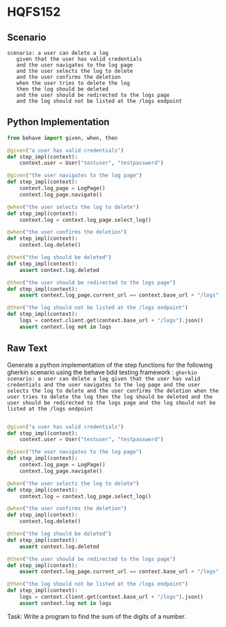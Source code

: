 # HQFS152
## Scenario
```gherkin
scenario: a user can delete a log 
   given that the user has valid credentials 
   and the user navigates to the log page 
   and the user selects the log to delete 
   and the user confirms the deletion 
   when the user tries to delete the log 
   then the log should be deleted 
   and the user should be redirected to the logs page 
   and the log should not be listed at the /logs endpoint
```


## Python Implementation
```python
from behave import given, when, then

@given("a user has valid credentials")
def step_impl(context):
    context.user = User("testuser", "testpassword")

@given("the user navigates to the log page")
def step_impl(context):
    context.log_page = LogPage()
    context.log_page.navigate()

@when("the user selects the log to delete")
def step_impl(context):
    context.log = context.log_page.select_log()

@when("the user confirms the deletion")
def step_impl(context):
    context.log.delete()

@then("the log should be deleted")
def step_impl(context):
    assert context.log.deleted

@then("the user should be redirected to the logs page")
def step_impl(context):
    assert context.log_page.current_url == context.base_url + "/logs"

@then("the log should not be listed at the /logs endpoint")
def step_impl(context):
    logs = context.client.get(context.base_url + "/logs").json()
    assert context.log not in logs
```


## Raw Text
Generate a python implementation of the step functions for the following gherkin scenario using the behave bdd testing framework : ```gherkin scenario: a user can delete a log given that the user has valid credentials and the user navigates to the log page and the user selects the log to delete and the user confirms the deletion when the user tries to delete the log then the log should be deleted and the user should be redirected to the logs page and the log should not be listed at the /logs endpoint ```



```python from behave import given, when, then

@given("a user has valid credentials")
def step_impl(context):
    context.user = User("testuser", "testpassword")

@given("the user navigates to the log page")
def step_impl(context):
    context.log_page = LogPage()
    context.log_page.navigate()

@when("the user selects the log to delete")
def step_impl(context):
    context.log = context.log_page.select_log()

@when("the user confirms the deletion")
def step_impl(context):
    context.log.delete()

@then("the log should be deleted")
def step_impl(context):
    assert context.log.deleted

@then("the user should be redirected to the logs page")
def step_impl(context):
    assert context.log_page.current_url == context.base_url + "/logs"

@then("the log should not be listed at the /logs endpoint")
def step_impl(context):
    logs = context.client.get(context.base_url + "/logs").json()
    assert context.log not in logs
```

Task: Write a program to find the sum of the digits of a number.
